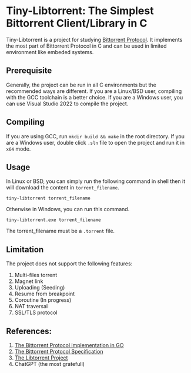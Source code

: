 # Tiny-Libtorrent: The Simplest Bittorrent Client/Library in C

Tiny-Libtorrent is a project for studying [Bittorrent Protocol](https://wiki.theory.org/BitTorrentSpecification).
It implements the most part of Bittorrent Protocol in C and can be used in limited environment like embeded systems.


## Prerequisite

Generally, the project can be run in all C environments but the recommended ways are different. If you are a Linux/BSD
user, compiling with the GCC toolchain is a better choice. If you are a Windows user, you can use Visual Studio 2022 to
compile the project.


## Compiling

If you are using GCC, run `mkdir build && make` in the root directory. If you are a Windows user, double click `.sln` file to open the
project and run it in `x64` mode.


## Usage

In Linux or BSD, you can simply run the following command in shell then it will download the content in `torrent_filename`.

```Shell
tiny-libtorrent torrent_filename
```

Otherwise in Windows, you can run this command.

```Shell
tiny-libtorrent.exe torrent_filename
```

The torrent_filename must be a `.torrent` file.


## Limitation

The project does not support the following features:

1. Multi-files torrent
2. Magnet link
3. Uploading (Seeding)
4. Resume from breakpoint
5. Coroutine (In progress)
6. NAT traversal
7. SSL/TLS protocol


## References:

1. [The Bittorrent Protocol implementation in GO](https://blog.jse.li/posts/torrent/)
2. [The Bittorrent Protocol Specification](https://wiki.theory.org/BitTorrentSpecification)
3. [The Libtorrent Project](https://www.libtorrent.org/)
4. ChatGPT (the most gratefull)
